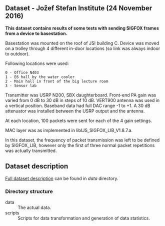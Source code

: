 ## Dataset - Jožef Stefan Institute (24 November 2016)

**This dataset contains results of some tests with sending SIGFOX frames from a device to basestation.**

Basestation was mounted on the roof of JSI building C. Device was moved on a trolley through 4 different in-door locations (so link was always indoor to outdoor).

Following locations were used:

    0 - Office N403
    1 - E6 hall by the water cooler
    2 - Main hall in front of the big lecture room
    3 - Sensor lab

Transmitter was USRP N200, SBX daughterboard. Front-end PA gain was varied from 0 dB to 30 dB in steps of 10 dB. VERT900 antenna was used in a vertical position. Baseband data had full DAC range -1 to +1. A 30 dB attenuator was installed between the USRP output and the antenna.

At each location, 100 packets were sent for each of the 4 gain settings.

MAC layer was as implemented in libIJS_SIGFOX_LIB_V1.8.7.a.

In this dataset, the frequency of packet transmission was left to be defined by SIGFOX_LIB, however only the first of three normal packet repetitions was actually transmitted.

## Dataset description

[Full dataset description](./data/README.md) can be found in *data* directory.

### Directory structure

<dl>
  <dt>data</dt>
  <dd>The actual data.</dd>

  <dt>scripts</dt>
  <dd>Scripts for data transformation and generation of data statistics.</dd>
</dl>